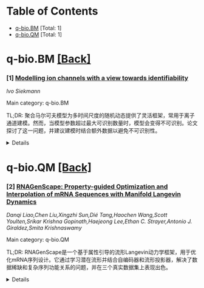 <div id=toc></div>

# Table of Contents

- [q-bio.BM](#q-bio.BM) [Total: 1]
- [q-bio.QM](#q-bio.QM) [Total: 1]


<div id='q-bio.BM'></div>

# q-bio.BM [[Back]](#toc)

### [1] [Modelling ion channels with a view towards identifiability](https://arxiv.org/abs/2510.26728)
*Ivo Siekmann*

Main category: q-bio.BM

TL;DR: 聚合马尔可夫模型为多时间尺度的随机动态提供了灵活框架，常用于离子通道建模。然而，当模型参数超过最大可识别数量时，模型会变得不可识别。论文探讨了这一问题，并建议建模时结合额外数据以避免不可识别性。


<details>
  <summary>Details</summary>
Motivation: 研究聚合马尔可夫模型在离子通道建模中的应用，并解决模型参数过多导致的不可识别性问题，以提高模型的准确性和实用性。

Method: 通过Pólya枚举计算给定状态的聚合马尔可夫模型，分析参数数量对可识别性的影响，并以三态模型为例深入研究非可识别性。

Result: 发现当开放和关闭状态数量超过特定参数限制时，模型会变得不可识别。通过额外数据可以改善这一问题。

Conclusion: 建议在离子通道建模中结合直接反映构象动态的数据，而非仅依赖假设的生物物理状态转换，以避免模型不可识别性。

Abstract: Aggregated Markov models provide a flexible framework for stochastic dynamics
that develops on multiple timescales. For example, Markov models for ion
channels often consist of multiple open and closed state to account for "slow"
and "fast" openings and closings of the channel. The approach is a popular tool
in the construction of mechanistic models of ion channels - instead of viewing
model states as generators of sojourn times of a certain characteristic length,
each individual model state is interpreted as a representation of a distinct
biophysical state. We will review the properties of aggregated Markov models
and discuss the implications for mechanistic modelling. First, we show how the
aggregated Markov models with a given number of states can be calculated using
P\'olya enumeration However, models with $n_O$ open and $n_C$ closed states
that exceed the maximum number $2 n_O n_C$ of parameters are non-identifiable.
We will present two derivations for this classical result and investigate
non-identifiability further via a detailed analysis of the non-identifiable
fully connected three-state model. Finally, we will discuss the implications of
non-identifiability for mechanistic modelling of ion channels. We will argue
that instead of designing models based on assumed transitions between distinct
biophysical states which are modulated by ligand binding, it is preferable to
build models based on additional sources of data that give more direct insight
into the dynamics of conformational changes.

</details>


<div id='q-bio.QM'></div>

# q-bio.QM [[Back]](#toc)

### [2] [RNAGenScape: Property-guided Optimization and Interpolation of mRNA Sequences with Manifold Langevin Dynamics](https://arxiv.org/abs/2510.24736)
*Danqi Liao,Chen Liu,Xingzhi Sun,Dié Tang,Haochen Wang,Scott Youlten,Srikar Krishna Gopinath,Haejeong Lee,Ethan C. Strayer,Antonio J. Giraldez,Smita Krishnaswamy*

Main category: q-bio.QM

TL;DR: RNAGenScape是一个基于属性引导的流形Langevin动力学框架，用于优化mRNA序列设计。它通过学习潜在流形并结合自编码器和流形投影器，解决了数据稀缺和复杂序列功能关系的问题，并在三个真实数据集上表现出色。


<details>
  <summary>Details</summary>
Motivation: mRNA设计和优化在合成生物学和治疗开发中非常重要，但目前机器学习领域对此研究不足，且数据稀缺和复杂序列功能关系阻碍了系统性优化。

Method: RNAGenScape结合了自编码器和流形投影器，通过学习潜在流形并迭代更新mRNA序列，支持属性引导的优化和平滑序列插值。

Result: 在三个真实mRNA数据集中，RNAGenScape以高成功率和效率改进了目标属性，优于其他生成或优化方法。

Conclusion: RNAGenScape为可控mRNA设计和潜在空间探索提供了可扩展的范式。

Abstract: mRNA design and optimization are important in synthetic biology and
therapeutic development, but remain understudied in machine learning.
Systematic optimization of mRNAs is hindered by the scarce and imbalanced data
as well as complex sequence-function relationships. We present RNAGenScape, a
property-guided manifold Langevin dynamics framework that iteratively updates
mRNA sequences within a learned latent manifold. RNAGenScape combines an
organized autoencoder, which structures the latent space by target properties
for efficient and biologically plausible exploration, with a manifold projector
that contracts each step of update back to the manifold. RNAGenScape supports
property-guided optimization and smooth interpolation between sequences, while
remaining robust under scarce and undersampled data, and ensuring that
intermediate products are close to the viable mRNA manifold. Across three real
mRNA datasets, RNAGenScape improves the target properties with high success
rates and efficiency, outperforming various generative or optimization methods
developed for proteins or non-biological data. By providing continuous,
data-aligned trajectories that reveal how edits influence function, RNAGenScape
establishes a scalable paradigm for controllable mRNA design and latent space
exploration in mRNA sequence modeling.

</details>
